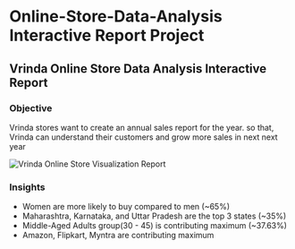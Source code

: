 # Online-Store-Data-Analysis Interactive Report Project
## Vrinda Online Store Data Analysis Interactive Report

### Objective
Vrinda stores want to create an annual sales report for the year. so that, Vrinda can understand their customers and grow more sales in next next year

![Vrinda Online Store Visualization Report](https://github.com/SrikanthCeela/Online-Store-Data-Analysis/assets/107699295/861e3a2c-b5ea-4a3f-9c3f-60150f0be57d)

### Insights
<ul>
  <li>Women are more likely to buy compared to men (~65%)</li>
  <li>Maharashtra, Karnataka, and Uttar Pradesh are the top 3 states (~35%)</li>
  <li>Middle-Aged Adults group(30 - 45) is contributing maximum (~37.63%) </li>
  <li>Amazon, Flipkart, Myntra are contributing maximum</li>
</ul>

